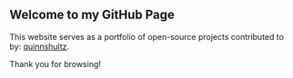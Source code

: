 ## Welcome to my GitHub Page

This website serves as a portfolio of open-source projects contributed to by: [quinnshultz](https://github.com/quinnshultz/).

Thank you for browsing!
